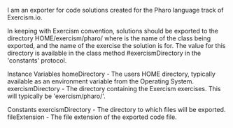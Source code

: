 I am an exporter for code solutions created for the Pharo language track of Exercism.io.

In keeping with Exercism convention, solutions should be exported to the directory HOME/exercism/pharo/<exercise> where <exercise> is the name of the class being exported, and the name of the exercise the solution is for. The value for this directory is available in the class method #exercismDirectory in the 'constants' protocol.

Instance Variables
homeDirectory - The users HOME directory, typically available as an environment variable from the Operating System.
exercismDirectory - The directory containing the Exercism exercises. This will typically be 'exercism/pharo/'.

Constants
exercismDirectory - The directory to which files will be exported.
fileExtension - The file extension of the exported code file.
